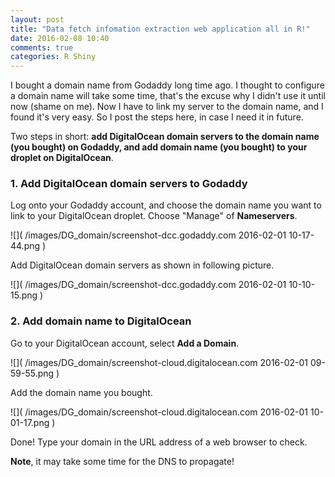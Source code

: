 ```yaml
---
layout: post
title: "Data fetch infomation extraction web application all in R!"
date: 2016-02-08 10:40
comments: true
categories: R Shiny
---
```



I bought a domain name from Godaddy long time ago. I thought to configure a domain name will take some time, that's the excuse why I didn't use it until now (shame on me).  Now I have to link my server to the domain name, and I found it's very easy. So I post the steps here, in case I need it in future. 

Two steps in short: **add DigitalOcean domain servers to the domain name (you bought) on Godaddy, and add domain name (you bought) to your droplet on DigitalOcean**.

### 1. Add DigitalOcean domain servers to Godaddy


Log onto your Godaddy account, and choose the domain name you want to link to your DigitalOcean droplet. Choose "Manage" of **Nameservers**.

![]( /images/DG_domain/screenshot-dcc.godaddy.com 2016-02-01 10-17-44.png )

Add DigitalOcean domain servers as shown in following picture.

![]( /images/DG_domain/screenshot-dcc.godaddy.com 2016-02-01 10-10-15.png )


### 2. Add domain name to DigitalOcean


Go to your DigitalOcean account, select **Add a Domain**.

![]( /images/DG_domain/screenshot-cloud.digitalocean.com 2016-02-01 09-59-55.png )


Add the domain name you bought. 

![]( /images/DG_domain/screenshot-cloud.digitalocean.com 2016-02-01 10-01-17.png )

Done! Type your domain in the URL address of a web browser to check. 

**Note**, it may take some time for the DNS to propagate!

